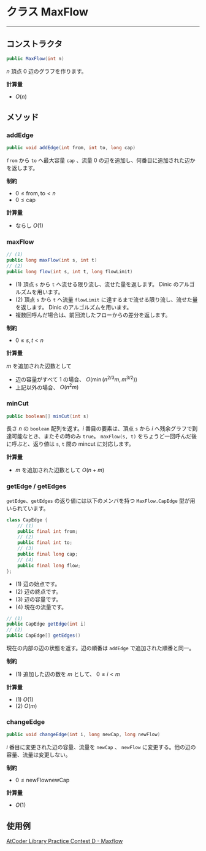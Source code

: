 # クラス MaxFlow
- - -

## コンストラクタ

```java
public MaxFlow(int n)
```

$n$ 頂点 $0$ 辺のグラフを作ります。

**計算量**
* $O(n)$

## メソッド

### addEdge

```java
public void addEdge(int from, int to, long cap)
```

`from` から `to` へ最大容量 `cap` 、流量 $0$ の辺を追加し、何番目に追加された辺かを返します。

**制約**
* $0 \leq \mathrm{from}, \mathrm{to} < n$
* $0 \leq \mathrm{cap}$

**計算量**
* ならし $O(1)$

### maxFlow

```java
// (1)
public long maxFlow(int s, int t)
// (2)
public long flow(int s, int t, long flowLimit)
```

- (1) 頂点 `s` から `t` へ流せる限り流し、流せた量を返します。 Dinic のアルゴルズムを用います。
- (2) 頂点 `s` から `t` へ流量 `flowLimit` に達するまで流せる限り流し、流せた量を返します。 Dinic のアルゴルズムを用います。
- 複数回呼んだ場合は、前回流したフローからの差分を返します。

**制約**
* $0 \leq s, t < n$

**計算量**

$m$ を追加された辺数として
* 辺の容量がすべて $1$ の場合、 $O(\min(n^{2/3}m, m^{3/2}))$
* 上記以外の場合、 $O(n^2m)$

### minCut

```java
public boolean[] minCut(int s)
```

長さ $n$ の `boolean` 配列を返す。$i$ 番目の要素は、頂点 `s` から $i$ へ残余グラフで到達可能なとき、またその時のみ `true`。 `maxFlow(s, t)` をちょうど一回呼んだ後に呼ぶと、返り値は `s`, `t` 間の mincut に対応します。

**計算量**
* $m$ を追加された辺数として $O(n+m)$

### getEdge / getEdges

`getEdge`、`getEdges` の返り値には以下のメンバを持つ `MaxFlow.CapEdge` 型が用いられています。

```java
class CapEdge {
    // (1)
    public final int from;
    // (2)
    public final int to;
    // (3)
    public final long cap;
    // (4)
    public final long flow;
};
```

- (1) 辺の始点です。
- (2) 辺の終点です。
- (3) 辺の容量です。
- (4) 現在の流量です。

```java
// (1)
public CapEdge getEdge(int i)
// (2)
public CapEdge[] getEdges()
```

現在の内部の辺の状態を返す。辺の順番は `addEdge` で追加された順番と同一。

**制約**
* (1) 追加した辺の数を $m$ として、 $0 \leq i < m$

**計算量**
* (1)  $O(1)$
* (2)  $O(m)$

### changeEdge

```java
public void changeEdge(int i, long newCap, long newFlow)
```

$i$ 番目に変更された辺の容量、流量を `newCap` 、 `newFlow` に変更する。他の辺の容量、流量は変更しない。

**制約**
* $0 \leq \mathrm{newFlow} \mathrm{newCap}$

**計算量**
* $O(1)$

## 使用例

[AtCoder Library Practice Contest D - Maxflow](https://atcoder.jp/contests/practice2/submissions/20808482)
